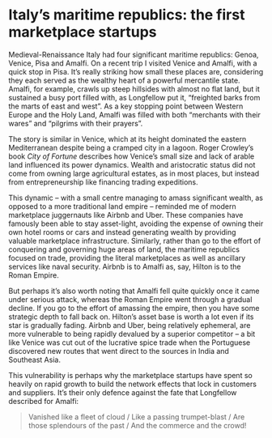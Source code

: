 # Italy’s maritime republics: the first marketplace startups

Medieval-Renaissance Italy had four significant maritime republics: Genoa, Venice, Pisa and Amalfi. On a recent trip I visited Venice and Amalfi, with a quick stop in Pisa. It’s really striking how small these places are, considering they each served as the wealthy heart of a powerful mercantile state. Amalfi, for example, crawls up steep hillsides with almost no flat land, but it sustained a busy port filled with, as Longfellow put it, “freighted barks from the marts of east and west”. As a key stopping point between Western Europe and the Holy Land, Amalfi was filled with both “merchants with their wares” and “pilgrims with their prayers”.

The story is similar in Venice, which at its height dominated the eastern Mediterranean despite being a cramped city in a lagoon. Roger Crowley’s book _City of Fortune_ describes how Venice’s small size and lack of arable land influenced its power dynamics. Wealth and aristocratic status did not come from owning large agricultural estates, as in most places, but instead from entrepreneurship like financing trading expeditions.

This dynamic – with a small centre managing to amass significant wealth, as opposed to a more traditional land empire – reminded me of modern marketplace juggernauts like Airbnb and Uber. These companies have famously been able to stay asset-light, avoiding the expense of owning their own hotel rooms or cars and instead generating wealth by providing valuable marketplace infrastructure. Similarly, rather than go to the effort of conquering and governing huge areas of land, the maritime republics focused on trade, providing the literal marketplaces as well as ancillary services like naval security. Airbnb is to Amalfi as, say, Hilton is to the Roman Empire.

But perhaps it’s also worth noting that Amalfi fell quite quickly once it came under serious attack, whereas the Roman Empire went through a gradual decline. If you go to the effort of amassing the empire, then you have some strategic depth to fall back on. Hilton’s asset base is worth a lot even if its star is gradually fading. Airbnb and Uber, being relatively ephemeral, are more vulnerable to being rapidly devalued by a superior competitor – a bit like Venice was cut out of the lucrative spice trade when the Portuguese discovered new routes that went direct to the sources in India and Southeast Asia.

This vulnerability is perhaps why the marketplace startups have spent so heavily on rapid growth to build the network effects that lock in customers and suppliers. It’s their only defence against the fate that Longfellow described for Amalfi:
> Vanished like a fleet of cloud / Like a passing trumpet-blast / Are those splendours of the past / And the commerce and the crowd!